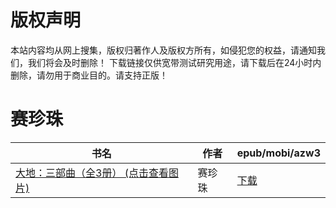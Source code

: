 # 版权声明

本站内容均从网上搜集，版权归著作人及版权方所有，如侵犯您的权益，请通知我们，我们将会及时删除！ 下载链接仅供宽带测试研究用途，请下载后在24小时内删除，请勿用于商业目的。请支持正版！

# 赛珍珠

| 书名 | 作者 | epub/mobi/azw3 |
| --- | --- | --- |
| [大地：三部曲（全3册） (点击查看图片)](https://www.dushupai.com/attachment/2024/06/07/7e1af474a010e80a.jpg) | 赛珍珠 | [下载](https://url89.ctfile.com/f/31084289-1357042012-162465?p=8866) |

